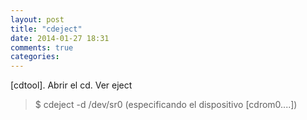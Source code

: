 ```yaml
---
layout: post
title: "cdeject"
date: 2014-01-27 18:31
comments: true
categories: 
---
```

[cdtool]. Abrir el cd. Ver eject

>$ cdeject -d /dev/sr0 (especificando el dispositivo [cdrom0....])

